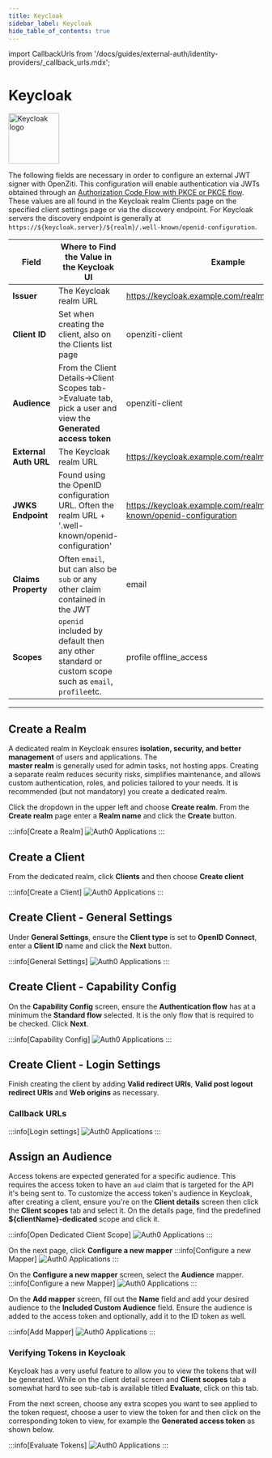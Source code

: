 ```yaml
---
title: Keycloak
sidebar_label: Keycloak
hide_table_of_contents: true
---
```


import CallbackUrls from '/docs/guides/external-auth/identity-providers/_callback_urls.mdx';

# Keycloak

<img src="/icons/logo-keycloak.svg" alt="Keycloak logo" height="100px"/>

The following fields are necessary in order to configure an external JWT signer with OpenZiti. This configuration will
enable authentication via JWTs obtained through an
[Authorization Code Flow with PKCE or PKCE flow](https://oauth.net/2/pkce/). These values are all found in the 
Keycloak realm Clients page on the specified client settings page or via the discovery endpoint. For Keycloak 
servers the discovery endpoint is generally at `https://${keycloak.server}/${realm}/.well-known/openid-configuration`.

| Field                 | Where to Find the Value in the Keycloak UI                                                                    | Example                                                                         |
|-----------------------|---------------------------------------------------------------------------------------------------------------|---------------------------------------------------------------------------------|
| **Issuer**            | The Keycloak realm URL                                                                                        | https://keycloak.example.com/realms/zitirealm                                   |
| **Client ID**         | Set when creating the client, also on the Clients list page                                                   | openziti-client                                                                 |
| **Audience**          | From the Client Details->Client Scopes tab->Evaluate tab, pick a user and view the **Generated access token** | openziti-client                                                                 |
| **External Auth URL** | The Keycloak realm URL                                                                                        | https://keycloak.example.com/realms/zitirealm                                   |
| **JWKS Endpoint**     | Found using the OpenID configuration URL. Often the realm URL + '.well-known/openid-configuration'            | https://keycloak.example.com/realms/zitirealm/.well-known/openid-configuration  |
| **Claims Property**   | Often `email`, but can also be `sub` or any other claim contained in the JWT                                  | email                                                                           |
| **Scopes**            | `openid` included by default then any other standard or custom scope such as `email`, `profile`etc.           | profile offline_access                                                          |

---

## Create a Realm

A dedicated realm in Keycloak ensures **isolation, security, and better management** of users and applications. The  
**master realm** is generally used for admin tasks, not hosting apps. Creating a separate realm reduces security risks, 
simplifies maintenance, and allows custom authentication, roles, and policies tailored to your needs. It is 
recommended (but not mandatory) you create a dedicated realm.

Click the dropdown in the upper left and choose **Create realm**. From the **Create realm** page enter a **Realm name** 
and click the **Create** button.

:::info[Create a Realm]
![Auth0 Applications](/img/idps/keycloak/create-realm.png)
:::

## Create a Client

From the dedicated realm, click **Clients** and then choose **Create client**

:::info[Create a Client]
![Auth0 Applications](/img/idps/keycloak/create-client.png)
:::

## Create Client - General Settings

Under **General Settings**, ensure the **Client type** is set to **OpenID Connect**, enter a **Client ID** name and
click the **Next** button.

:::info[General Settings]
![Auth0 Applications](/img/idps/keycloak/create-client-1.png)
:::

## Create Client - Capability Config

On the **Capability Config** screen, ensure the **Authentication flow** has at a minimum the **Standard flow** selected.
It is the only flow that is required to be checked. Click **Next**.

:::info[Capability Config]
![Auth0 Applications](/img/idps/keycloak/create-client-2.png)
:::

## Create Client - Login Settings

Finish creating the client by adding **Valid redirect URIs**, **Valid post logout redirect URIs** and **Web 
origins** as necessary.

### Callback URLs

<CallbackUrls/>

:::info[Login settings]
![Auth0 Applications](/img/idps/keycloak/create-client-3.png)
:::

## Assign an Audience

Access tokens are expected generated for a specific audience. This requires the access token to have an `aud` 
claim that is targeted for the API it's being sent to. To customize the access token's audience in Keycloak, after 
creating a client, ensure you're on the **Client details** screen then click the **Client scopes** tab and select it. On 
the details page, find the predefined **$\{clientName}-dedicated** scope and click it.

:::info[Open Dedicated Client Scope]
![Auth0 Applications](/img/idps/keycloak/create-audience-1.png)
:::

On the next page, click **Configure a new mapper**
:::info[Configure a new Mapper]
![Auth0 Applications](/img/idps/keycloak/configure-mapper.png)
:::

On the **Configure a new mapper** screen, select the **Audience** mapper.
:::info[Configure a new Mapper]
![Auth0 Applications](/img/idps/keycloak/configure-aud-mapper-1.png)
:::

On the **Add mapper** screen, fill out the **Name** field and add your desired audience to the **Included Custom 
Audience** field. Ensure the audience is added to the access token and optionally, add it to the ID token as well. 

:::info[Add Mapper]
![Auth0 Applications](/img/idps/keycloak/configure-aud-mapper-2.png)
:::

### Verifying Tokens in Keycloak

Keycloak has a very useful feature to allow you to view the tokens that will be generated. While on the client 
detail screen and **Client scopes** tab a somewhat hard to see sub-tab is available titled **Evaluate**, click on this tab.

From the next screen, choose any extra scopes you want to see applied to the token request, choose a user to view the 
token for and then click on the corresponding token to view, for example the **Generated access token** as shown below.

:::info[Evaluate Tokens]
![Auth0 Applications](/img/idps/keycloak/evaluate-tokens.png) 
:::















